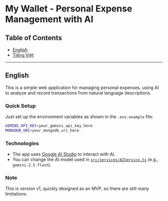 # My Wallet - Personal Expense Management with AI

## Table of Contents

-   [English](#english)
-   [Tiếng Việt](#tiếng-việt)

---

## English

This is a simple web application for managing personal expenses, using AI to analyze and record transactions from natural language descriptions.

### Quick Setup

Just set up the environment variables as shown in the `.env.example` file:

```bash
GEMINI_API_KEY=your_gemini_api_key_here
MONGODB_URI=your_mongodb_uri_here
```

### Technologies

-   The app uses [Google AI Studio](https://ai.google.dev/) to interact with AI.
-   You can change the AI model used in [`src/services/AIService.ts`](src/services/AIService.ts) (e.g., `gemini-2.5-flash`).

### Note

This is version v1, quickly designed as an MVP, so there are still many limitations.
